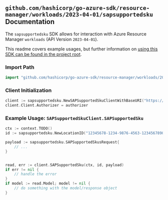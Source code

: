 
## `github.com/hashicorp/go-azure-sdk/resource-manager/workloads/2023-04-01/sapsupportedsku` Documentation

The `sapsupportedsku` SDK allows for interaction with Azure Resource Manager `workloads` (API Version `2023-04-01`).

This readme covers example usages, but further information on [using this SDK can be found in the project root](https://github.com/hashicorp/go-azure-sdk/tree/main/docs).

### Import Path

```go
import "github.com/hashicorp/go-azure-sdk/resource-manager/workloads/2023-04-01/sapsupportedsku"
```


### Client Initialization

```go
client := sapsupportedsku.NewSAPSupportedSkuClientWithBaseURI("https://management.azure.com")
client.Client.Authorizer = authorizer
```


### Example Usage: `SAPSupportedSkuClient.SAPSupportedSku`

```go
ctx := context.TODO()
id := sapsupportedsku.NewLocationID("12345678-1234-9876-4563-123456789012", "location")

payload := sapsupportedsku.SAPSupportedSkusRequest{
	// ...
}


read, err := client.SAPSupportedSku(ctx, id, payload)
if err != nil {
	// handle the error
}
if model := read.Model; model != nil {
	// do something with the model/response object
}
```
